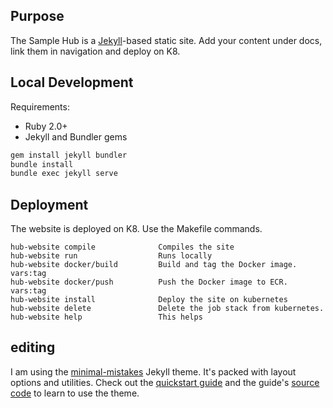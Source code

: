 ## Purpose

The Sample Hub is a [Jekyll](https://jekyllrb.com)-based static site. Add your content under docs, link them in navigation and deploy on K8.

## Local Development

Requirements:
- Ruby 2.0+
- Jekyll and Bundler gems

```sh
gem install jekyll bundler
bundle install
bundle exec jekyll serve
```

## Deployment
The website is deployed on K8. Use the Makefile commands.
```
hub-website compile              Compiles the site
hub-website run                  Runs locally
hub-website docker/build         Build and tag the Docker image. vars:tag
hub-website docker/push          Push the Docker image to ECR. vars:tag
hub-website install              Deploy the site on kubernetes
hub-website delete               Delete the job stack from kubernetes.
hub-website help                 This helps
```

## editing

I am using the [minimal-mistakes](https://github.com/mmistakes/minimal-mistakes) Jekyll theme. It's packed with layout options and utilities. Check out the [quickstart guide](https://mmistakes.github.io/minimal-mistakes/docs/quick-start-guide/) and the guide's [source code](https://github.com/mmistakes/minimal-mistakes/blob/master/docs/_docs) to learn to use the theme.
